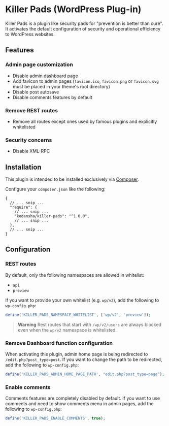 # Killer Pads (WordPress Plug-in)

Killer Pads is a plugin like security pads for "prevention is better than cure".
It activates the default configuration of security and operational efficiency
to WordPress websites.

## Features

### Admin page customization

- Disable admin dashboard page
- Add favicon to admin pages (`favicon.ico`, `favicon.png` or `favicon.svg` must be placed in your theme's root directory)
- Disable post autosave
- Disable comments features by default

### Remove REST routes

- Remove all routes except ones used by famous plugins and explicitly whitelisted

### Security concerns

- Disable XML-RPC

## Installation

This plugin is intended to be installed exclusively via [Composer](https://getcomposer.org).

Configure your `composer.json` like the following:

```jsonc
{
  // ... snip ...
  "require": {
    // ... snip ...
    "kodansha/killer-pads": "^1.0.0",
    // ... snip ...
  },
  // ... snip ...
}
```

## Configuration

### REST routes

By default, only the following namespaces are allowed in whitelist:

- `api`
- `preview`

If you want to provide your own whitelist (e.g. `wp/v2`), add the following to `wp-config.php`:

```php
define('KILLER_PADS_NAMESPACE_WHITELIST', ['wp/v2', 'preview']);
```

> **Warning**
> Rest routes that start with `/wp/v2/users` are always blocked even when the `wp/v2` namespace is whitelisted.

### Remove Dashboard function configuration

When activating this plugin, admin home page is being redirected to `/edit.php?post_type=post`.
If you want to change the path to be redirected, add the following to `wp-config.php`:

```php
define('KILLER_PADS_ADMIN_HOME_PAGE_PATH', "edit.php?post_type=page");
```

### Enable comments

Comments features are completely disabled by default. If you want to use
comments and need to show comments menu in admin pages, add the following to
`wp-config.php`:

```php
define('KILLER_PADS_ENABLE_COMMENTS', true);
```
